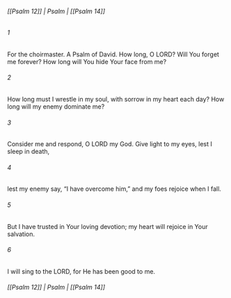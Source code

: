 ###### [[Psalm 12]] | Psalm | [[Psalm 14]]

###### 1
For the choirmaster. A Psalm of David. How long, O LORD? Will You forget me forever? How long will You hide Your face from me?
###### 2
How long must I wrestle in my soul, with sorrow in my heart each day? How long will my enemy dominate me?
###### 3
Consider me and respond, O LORD my God. Give light to my eyes, lest I sleep in death,
###### 4
lest my enemy say, “I have overcome him,” and my foes rejoice when I fall.
###### 5
But I have trusted in Your loving devotion; my heart will rejoice in Your salvation.
###### 6
I will sing to the LORD, for He has been good to me.

###### [[Psalm 12]] | Psalm | [[Psalm 14]]
